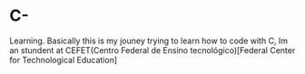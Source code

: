 # C-
Learning.
Basically this is my jouney trying to learn how to code with C, Im an stundent at CEFET(Centro Federal de Ensino tecnológico)[Federal Center for Technological Education]
